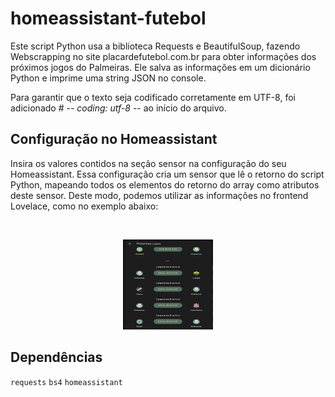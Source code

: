 
# homeassistant-futebol

Este script Python usa a biblioteca Requests e BeautifulSoup, fazendo Webscrapping no site placardefutebol.com.br para obter informações dos próximos jogos do Palmeiras. Ele salva as informações em um dicionário Python e imprime uma string JSON no console. 

Para garantir que o texto seja codificado corretamente em UTF-8, foi adicionado # -*- coding: utf-8 -*- ao início do arquivo.

## Configuração no Homeassistant

Insira os valores contidos na seção sensor na configuração do seu Homeassistant. Essa configuração cria um sensor que lê o retorno do script Python, mapeando todos os elementos do retorno do array como atributos deste sensor. Deste modo, podemos utilizar as informações no frontend Lovelace, como no exemplo abaixo:


<br />
<p align="center">
  <a href="https://github.com/thiagobucca/bucalarm-iot">
    <img src="images/screenshots.png" alt="Logo" width="144" height="144">
  </a>
</p>

## Dependências

`requests`
`bs4`
`homeassistant`


<!-- MARKDOWN LINKS & IMAGES -->
[product-screenshot]: images/screenshots.png